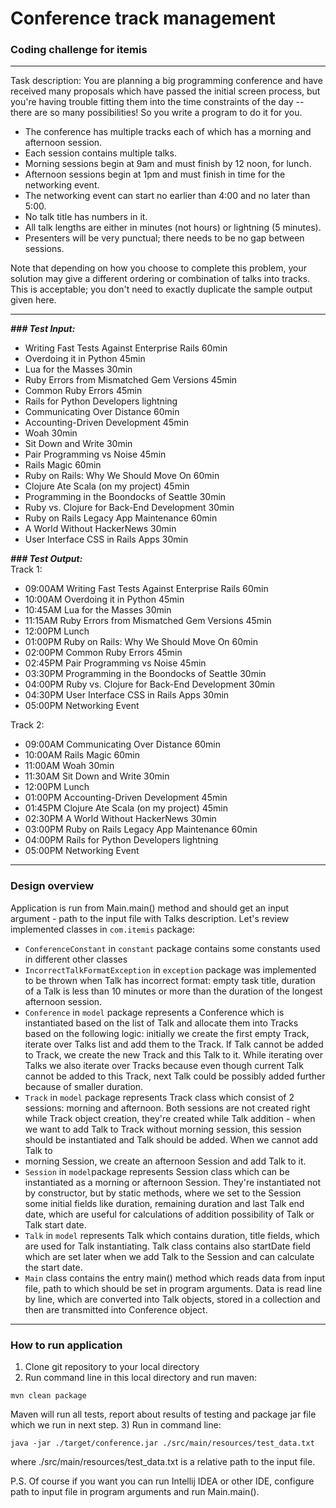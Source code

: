 # Conference track management
### Coding challenge for itemis 

---
Task description:
You are planning a big programming conference and have received many proposals which have passed the initial screen 
process, but you're having trouble fitting them into the time constraints of the day -- there are so many possibilities! 
So you write a program to do it for you.
- The conference has multiple tracks each of which has a morning and afternoon session. 
- Each session contains multiple talks. 
- Morning sessions begin at 9am and must finish by 12 noon, for lunch. 
- Afternoon sessions begin at 1pm and must finish in time for the networking event. 
- The networking event can start no earlier than 4:00 and no later than 5:00. 
- No talk title has numbers in it. 
- All talk lengths are either in minutes (not hours) or lightning (5 minutes). 
- Presenters will be very punctual; there needs to be no gap between sessions.

Note that depending on how you choose to complete this problem, your solution may give a different ordering or 
combination of talks into tracks. This is acceptable; you don't need to exactly duplicate the sample output given here.

----
***### Test Input:***
- Writing Fast Tests Against Enterprise Rails 60min
- Overdoing it in Python 45min
- Lua for the Masses 30min
- Ruby Errors from Mismatched Gem Versions 45min
- Common Ruby Errors 45min
- Rails for Python Developers lightning
- Communicating Over Distance 60min
- Accounting-Driven Development 45min
- Woah 30min
- Sit Down and Write 30min
- Pair Programming vs Noise 45min
- Rails Magic 60min
- Ruby on Rails: Why We Should Move On 60min
- Clojure Ate Scala (on my project) 45min
- Programming in the Boondocks of Seattle 30min
- Ruby vs. Clojure for Back-End Development 30min
- Ruby on Rails Legacy App Maintenance 60min
- A World Without HackerNews 30min
- User Interface CSS in Rails Apps 30min  

***### Test Output:***  
Track 1:
- 09:00AM Writing Fast Tests Against Enterprise Rails 60min
- 10:00AM Overdoing it in Python 45min
- 10:45AM Lua for the Masses 30min
- 11:15AM Ruby Errors from Mismatched Gem Versions 45min
- 12:00PM Lunch
- 01:00PM Ruby on Rails: Why We Should Move On 60min
- 02:00PM Common Ruby Errors 45min
- 02:45PM Pair Programming vs Noise 45min
- 03:30PM Programming in the Boondocks of Seattle 30min
- 04:00PM Ruby vs. Clojure for Back-End Development 30min
- 04:30PM User Interface CSS in Rails Apps 30min
- 05:00PM Networking Event 

Track 2:
- 09:00AM Communicating Over Distance 60min 
- 10:00AM Rails Magic 60min 
- 11:00AM Woah 30min 
- 11:30AM Sit Down and Write 30min 
- 12:00PM Lunch 
- 01:00PM Accounting-Driven Development 45min 
- 01:45PM Clojure Ate Scala (on my project) 45min 
- 02:30PM A World Without HackerNews 30min 
- 03:00PM Ruby on Rails Legacy App Maintenance 60min 
- 04:00PM Rails for Python Developers lightning 
- 05:00PM Networking Event
---
### Design overview
Application is run from Main.main() method and should get an input argument - path to the input file with Talks 
description. Let's review implemented classes in `com.itemis` package:
- `ConferenceConstant` in `constant` package contains some constants used in different other classes
- `IncorrectTalkFormatException` in `exception` package was implemented to be thrown when Talk has incorrect format:
empty task title, duration of a Talk is less than 10 minutes or more than the duration of the longest afternoon session.
- `Conference` in `model` package represents a Conference which is instantiated based on the list of Talk and
allocate them into Tracks based on the following logic: initially we create the first empty Track, iterate over Talks 
list and add them to the Track. If Talk cannot be added to Track, we create the new Track and this Talk to it. 
While iterating over Talks we also iterate over Tracks because even though current Talk cannot be added to this Track,
next Talk could be possibly added further because of smaller duration.
- `Track` in `model` package represents Track class which consist of 2 sessions: morning and afternoon. Both sessions 
are not created right while Track object creation, they're created while Talk addition - when we want to add Talk to 
Track without morning session, this session should be instantiated and Talk should be added. When we cannot add Talk to
- morning Session, we create an afternoon Session and add Talk to it. 
- `Session` in `model`package represents Session class which can be instantiated as a morning or afternoon Session.
They're instantiated not by constructor, but by static methods, where we set to the Session some initial fields like
duration, remaining duration and last Talk end date, which are useful for calculations of addition possibility of Talk
or Talk start date.
- `Talk` in `model` represents Talk which contains duration, title fields, which are used for Talk instantiating. 
Talk class contains also startDate field which are set later when we add Talk to the Session and can 
calculate the start date.
- `Main` class contains the entry main() method which reads data from input file, path to which should be set in program
arguments. Data is read line by line, which are converted into Talk objects, stored in a collection and then are 
transmitted into Conference object.  


---
### How to run application 
1) Clone git repository to your local directory 
2) Run command line in this local directory and run maven:
``` 
mvn clean package
```
Maven will run all tests, report about results of testing and package jar file which we run in next step.
3) Run in command line:
``` 
java -jar ./target/conference.jar ./src/main/resources/test_data.txt
```
where ./src/main/resources/test_data.txt is a relative path to the input file.

P.S. Of course if you want you can run Intellij IDEA or other IDE, configure path to input file in program arguments 
and run Main.main().